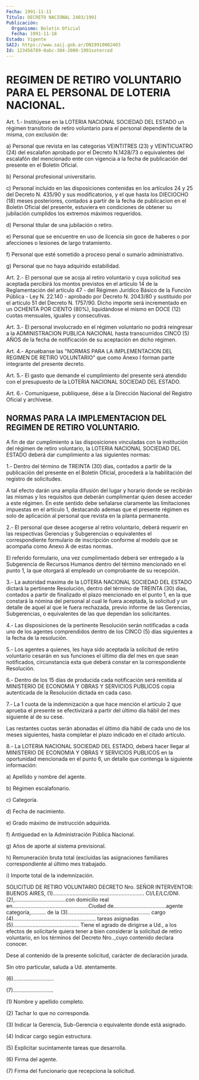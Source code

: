 ```yaml
---
Fecha: 1991-11-11
Título: DECRETO NACIONAL 2403/1991
Publicación:
  Organismo: Boletín Oficial
  Fecha: 1991-11-18
Estado: Vigente
SAIJ: https://www.saij.gob.ar/DN19910002403
Id: 123456789-0abc-304-2000-1991soterced
---
```

# REGIMEN DE RETIRO VOLUNTARIO PARA EL PERSONAL DE LOTERIA NACIONAL.

<a id="1"></a>
Art. 1.- Institúyese en la LOTERIA NACIONAL SOCIEDAD DEL ESTADO un régimen  transitorio  de  retiro  voluntario  para  el  personal dependiente de la misma, con exclusión de:

a) Personal  que  revista  en  las  categorias  VEINTITRES (23) y VEINTICUATRO  (24) del escalafon aprobado por el Decreto  N.1428/73 o equivalentes  del escalafón del mencionado ente con vigencia a la fecha  de publicación  del  presente  en  el  Boletín  Oficial.

b) Personal profesional universitario.

c) Personal  incluido  en  las  disposiciones  contenidas  en  los artículos 24 y 25 del Decreto N. 435/90 y sus modificatorios, y el que hasta los  DIECIOCHO  (18) meses posteriores, contados a partir de la fecha de publicacion  en  el  Boletin  Oficial  del presente, estuviera  en  condiciones  de obtener su jubilación cumplidos  los extremos máximos requeridos.

d) Personal titular de una jubilación o retiro.

e) Personal que se encuentre  en  uso  de  licencia  sin  goce  de haberes  o  por  afecciones  o  lesiones  de largo tratamiento.

f)  Personal  que  esté  sometido  a  proceso  penal    o  sumario administrativo.

g) Personal que no haya adquirido estabilidad.

<a id="2"></a>
Art. 2.- El personal que se acoja al retiro voluntario y cuya solicitud sea aceptada  percibirá  los  montos  previstos  en  el artículo 14 de la Reglamentación del artículo 47 - del Régimen Jurídico Básico de la Función Pública - Ley N. 22.140 - aprobado por Decreto N. 2043/80 y sustituido por el artículo 51 del Decreto N. 1757/90. Dicho importe será incrementado en un OCHENTA POR CIENTO (80%), liquidándose el mismo en DOCE (12) cuotas mensuales, iguales y consecutivas.

<a id="3"></a>
Art. 3.- El personal involucrado en el régimen voluntario no podrá reingresar a la ADMINISTRACION PUBLICA NACIONAL hasta transcurridos CINCO (5) AÑOS de la fecha de notificación de su aceptación en dicho régimen.

<a id="4"></a>
Art. 4.- Apruébanse las "NORMAS PARA LA IMPLEMENTACION DEL REGIMEN DE RETIRO VOLUNTARIO" que como Anexo I forman parte integrante del presente decreto.

<a id="5"></a>
Art. 5.- El gasto que demande el cumplimiento del presente será atendido con el presupuesto de la LOTERIA NACIONAL SOCIEDAD DEL ESTADO.

<a id="6"></a>
Art. 6.- Comuníquese, publíquese, dése a la Dirección Nacional del Registro Oficial y archívese.

## NORMAS  PARA  LA  IMPLEMENTACION  DEL REGIMEN DE RETIRO VOLUNTARIO.

<a id="1"></a>
A fin de dar cumplimiento a las disposiciones vinculadas con la institución del régimen de retiro voluntario, la LOTERIA NACIONAL SOCIEDAD DEL ESTADO deberá dar cumplimiento a las siguientes normas:

1.- Dentro del término de TREINTA (30) días, contados a partir de la publicación del presente en el Boletín Oficial, procederá a la habilitación del registro de solicitudes.

A tal efecto darán una amplia difusión del lugar y horario donde se recibirán las mismas y los requisitos que deberán cumplimentar quien desee acceder a este régimen. En este sentido debe señalarse claramente las limitaciones impuestas en el artículo 1, destacando ademas que el presente régimen es solo de aplicación al personal que revista en la planta permanente.

2.- El personal que desee acogerse al retiro voluntario, deberá requerir en las respectivas Gerencias y Subgerencias o equivalentes el correspondiente formulario de inscripción conforme al modelo que se acompaña como Anexo A de estas normas.

El referido formulario, una vez cumplimentado deberá ser entregado a la Subgerencia de Recursos Humanos dentro del término mencionado en el punto 1, la que otorgará al empleado un comprobante de su recepción.

3.- La autoridad maxima de la LOTERIA NACIONAL SOCIEDAD DEL ESTADO dictará la pertinente Resolución, dentro del término de TREINTA (30) días, contados a partir de finalizado el plazo mencionado en el punto 1, en la que constará la nómina del personal al cual le fuera aceptada, la solicitud y un detalle de aquel al que le fuera rechazada, previo informe de las Gerencias, Subgerencias, o equivalentes de las que dependan los solicitantes.

4.- Las disposiciones de la pertinente Resolución serán notificadas a cada uno de los agentes comprendidos dentro de los CINCO (5) días siguientes a la fecha de la resolución.

5.- Los agentes a quienes, les haya sido aceptada la solicitud de retiro voluntario cesarán en sus funciones el último día del mes en que sean notificados, circunstancia esta que deberá constar en la correspondiente Resolución.

6.- Dentro de los 15 días de producida cada notificación será remitida al MINISTERIO DE ECONOMIA Y OBRAS Y SERVICIOS PUBLICOS copia autenticada de la Resolución dictada en cada caso.

7.- La 1 cuota de la indemnización a que hace mención el artículo 2 que aprueba el presente se efectivizará a partir del último día hábil del mes siguiente al de su cese.

Las restantes cuotas serán abonadas el último día hábil de cada uno de los meses siguientes, hasta completar el plazo indicado  en el citado artículo.

8.- La LOTERIA NACIONAL SOCIEDAD DEL ESTADO, deberá hacer llegar al MINISTERIO DE ECONOMIA Y OBRAS Y SERVICIOS PUBLICOS en la oportunidad mencionada en el punto 6, un detalle que contenga la siguiente información:

a) Apellido y nombre del agente.

b) Régimen escalafonario.

c) Categoría.

d) Fecha de nacimiento.

e) Grado máximo de instrucción adquirida.

f) Antiguedad en la Administración Pública Nacional.

g) Años de aporte al sistema previsional.

h) Remuneración bruta total (excluidas las asignaciones familiares correspondiente al último mes trabajado.

i) Importe total de la indemnización.

<a id="2"></a>
SOLICITUD DE RETIRO VOLUNTARIO                         DECRETO Nro.  SEÑOR INTERVENTOR:               BUENOS AIRES,  (1)............................................................. CI/LE/LC/DNI.(2),..................................con domicilio real en...................................................Ciudad de...................................agente categoría,.......... de la (3)....................................................... cargo (4)....................................................... tareas asignadas (5)............................................  Tiene el agrado de dirigirse a Ud.,  a los efectos de solicitarle quiera tener a bien considerar la solicitud de retiro voluntario, en los términos del Decreto Nro..,cuyo contenido declara conocer.

Dese al contenido de la presente solicitud, carácter de declaración jurada.

Sin otro particular, saluda a Ud. atentamente.

(6)...........................

(7)...........................

(1) Nombre y apellido completo.

(2) Tachar lo que no corresponda.

(3) Indicar la Gerencia, Sub-Gerencia o equivalente donde está asignado.

(4) Indicar cargo según estructura.

(5) Explicitar sucintamente tareas que desarrolla.

(6) Firma del agente.

(7) Firma del funcionario que recepciona la solicitud.